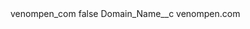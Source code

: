 <?xml version="1.0" encoding="UTF-8"?>
<CustomMetadata xmlns="http://soap.sforce.com/2006/04/metadata" xmlns:xsi="http://www.w3.org/2001/XMLSchema-instance" xmlns:xsd="http://www.w3.org/2001/XMLSchema">
    <label>venompen_com</label>
    <protected>false</protected>
    <values>
        <field>Domain_Name__c</field>
        <value xsi:type="xsd:string">venompen.com</value>
    </values>
</CustomMetadata>
